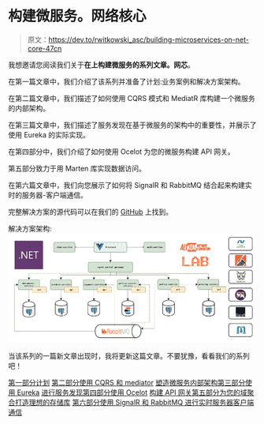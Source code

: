 # 构建微服务。网络核心

> 原文：<https://dev.to/rwitkowski_asc/building-microservices-on-net-core-47cn>

我想邀请您阅读我们关于**在上构建微服务的系列文章。网芯**。

在第一篇文章中，我们介绍了该系列并准备了计划:业务案例和解决方案架构。

在第二篇文章中，我们描述了如何使用 CQRS 模式和 MediatR 库构建一个微服务的内部架构。

在第三篇文章中，我们描述了服务发现在基于微服务的架构中的重要性，并展示了使用 Eureka 的实际实现。

在第四部分中，我们介绍了如何使用 Ocelot 为您的微服务构建 API 网关。

第五部分致力于用 Marten 库实现数据访问。

在第六篇文章中，我们向您展示了如何将 SignalR 和 RabbitMQ 结合起来构建实时的服务器-客户端通信。

完整解决方案的源代码可以在我们的 [GitHub](https://github.com/asc-lab/dotnetcore-microservices-poc) 上找到。

解决方案架构:
[![ASC LAB Microservices on .NET Core architecture](img/385bb0361b6ae88602bccf466d422eb4.png)](https://res.cloudinary.com/practicaldev/image/fetch/s--vF33EJEC--/c_limit%2Cf_auto%2Cfl_progressive%2Cq_auto%2Cw_880/https://raw.githubusercontent.com/asc-lab/dotnetcore-microservices-poc/master/readme-images/dotnetcore-microservices-architecture.png)

当该系列的一篇新文章出现时，我将更新这篇文章。不要犹豫，看看我们的系列吧！

[第一部分计划](https://altkomsoftware.pl/en/blog/building-microservices-on-net-core-1/)
[第二部分使用 CQRS 和 mediator](https://altkomsoftware.pl/en/blog/microservices-net-core-cqrs-mediatr/)
[塑造微服务内部架构第三部分使用 Eureka](https://altkomsoftware.pl/en/blog/service-discovery-eureka/)
[进行服务发现第四部分使用 Ocelot](https://altkomsoftware.pl/en/blog/building-api-gateways-with-ocelot/)
[构建 API 网关第五部分为您的域聚合打造理想的存储库](https://altkomsoftware.pl/en/blog/building-microservices-domain-aggregates/)
[第六部分使用 SignalR 和 RabbitMQ 进行实时服务器客户端通信](https://altkomsoftware.pl/en/blog/building-microservices-6/)